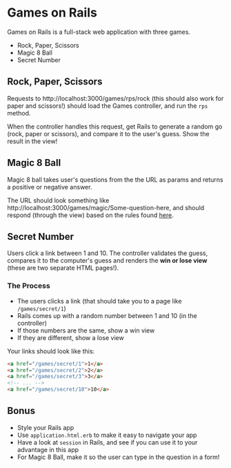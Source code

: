 # Games on Rails

Games on Rails is a full-stack web application with three games.

- Rock, Paper, Scissors
- Magic 8 Ball
- Secret Number

## Rock, Paper, Scissors

Requests to http://localhost:3000/games/rps/rock (this should also work for paper and scissors!) should load the Games controller, and run the `rps` method.

When the controller handles this request, get Rails to generate a random go (rock, paper or scissors), and compare it to the user's guess. Show the result in the view!

## Magic 8 Ball

Magic 8 ball takes user's questions from the the URL as params and returns a positive or negative answer.

The URL should look something like http://localhost:3000/games/magic/Some-question-here, and should respond (through the view) based on the rules found [here](https://en.wikipedia.org/wiki/Magic_8-Ball).

## Secret Number

Users click a link between 1 and 10. The controller validates the guess, compares it to the computer's guess and renders the **win or lose view** (these are two separate HTML pages!).

### The Process

- The users clicks a link (that should take you to a page like `/games/secret/1`)
- Rails comes up with a random number between 1 and 10 (in the controller)
- If those numbers are the same, show a win view
- If they are different, show a lose view

Your links should look like this:

```html
<a href="/games/secret/1">1</a>
<a href="/games/secret/2">2</a>
<a href="/games/secret/3">3</a>
<!-- ... -->
<a href="/games/secret/10">10</a>
```

## Bonus

- Style your Rails app
- Use `application.html.erb` to make it easy to navigate your app
- Have a look at `session` in Rails, and see if you can use it to your advantage in this app
- For Magic 8 Ball, make it so the user can type in the question in a form!
